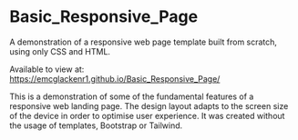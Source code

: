 # Basic_Responsive_Page
A demonstration of a responsive web page template built from scratch, using only CSS and HTML. 

Available to view at: https://emcglackenr1.github.io/Basic_Responsive_Page/

This is a demonstration of some of the fundamental features of a responsive web landing page. The design layout adapts to the screen size of the device in order to optimise user experience.
It was created without the usage of templates, Bootstrap or Tailwind. 
